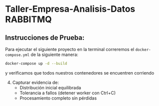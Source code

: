 # Taller-Empresa-Analisis-Datos RABBITMQ

## Instrucciones de Prueba:

Para ejecutar el siguiente proyecto en la terminal correremos el `docker-compose.yml` de la siguiente manera:

```zsh
docker-compose up -d --build
```

y verificamos que todos nuestros contenedores se encuentren corriendo

4. Capturar evidencia de:
   - Distribución inicial equilibrada
   - Tolerancia a fallos (detener worker con Ctrl+C)
   - Procesamiento completo sin pérdidas
